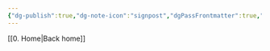 ```yaml
---
{"dg-publish":true,"dg-note-icon":"signpost","dgPassFrontmatter":true,"noteIcon":"signpost","permalink":"/09-status-notes/concluido/","created":"2025-10-18T13:01:38.288+01:00","updated":"2025-10-21T19:57:28.449+01:00"}
---
```


[[0. Home\|Back home]]